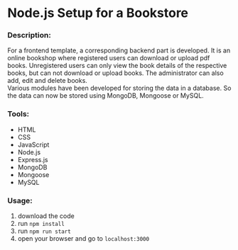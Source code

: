 # Node.js Setup for a Bookstore

### Description:

For a frontend template, a corresponding backend part is developed. It is an online bookshop where registered users can download or upload pdf books. Unregistered users can only view the book details of the respective books, but can not download or upload books. The administrator can also add, edit and delete books.<br>
Various modules have been developed for storing the data in a database. So the data can now be stored using MongoDB, Mongoose or MySQL.

### Tools:

-   HTML
-   CSS
-   JavaScript
-   Node.js
-   Express.js
-   MongoDB
-   Mongoose
-   MySQL

### Usage:

1. download the code
2. run `npm install`
3. run `npm run start`
4. open your browser and go to `localhost:3000`
